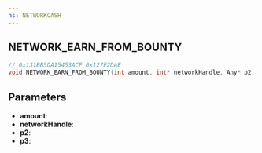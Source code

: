 ```yaml
---
ns: NETWORKCASH
---
```

## NETWORK_EARN_FROM_BOUNTY

```c
// 0x131BB5DA15453ACF 0x127F2DAE
void NETWORK_EARN_FROM_BOUNTY(int amount, int* networkHandle, Any* p2, Any p3);
```


## Parameters
* **amount**: 
* **networkHandle**: 
* **p2**: 
* **p3**: 

